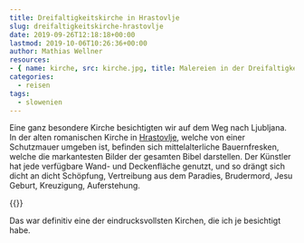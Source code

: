 ```yaml
---
title: Dreifaltigkeitskirche in Hrastovlje
slug: dreifaltigkeitskirche-hrastovlje
date: 2019-09-26T12:18:18+00:00
lastmod: 2019-10-06T10:26:36+00:00
author: Mathias Wellner
resources: 
- { name: kirche, src: kirche.jpg, title: Malereien in der Dreifaltigkeitskirche }
categories:
  - reisen
tags:
  - slowenien
---
```

Eine ganz besondere Kirche besichtigten wir auf dem Weg nach Ljubljana. In der alten romanischen Kirche in [Hrastovlje](https://de.wikipedia.org/wiki/Hrastovlje), welche von einer Schutzmauer umgeben ist, befinden sich mittelalterliche Bauernfresken, welche die markantesten Bilder der gesamten Bibel darstellen. Der Künstler hat jede verfügbare Wand- und Deckenfläche genutzt, und so drängt sich dicht an dicht Schöpfung, Vertreibung aus dem Paradies, Brudermord, Jesu Geburt, Kreuzigung, Auferstehung. 
<!--more-->

{{<responsive-image name="kirche">}}

Das war definitiv eine der eindrucksvollsten Kirchen, die ich je besichtigt habe. 
